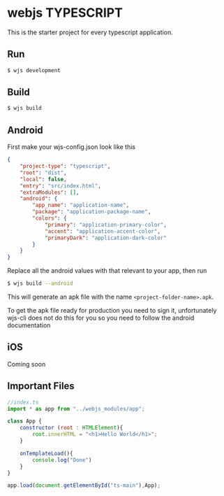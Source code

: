 # webjs TYPESCRIPT

This is the starter project for every typescript application.

## Run

```bash
$ wjs development
```

## Build

```bash
$ wjs build
```

## Android

First make your wjs-config.json look like this

```json
{
	"project-type": "typescript",
	"root": "dist",
	"local": false,
	"entry": "src/index.html",
    "extraModules": [],
    "android": {
		"app_name": "application-name",
		"package": "application-package-name",
		"colors": {
			"primary": "application-primary-color",
			"accent": "application-accent-color",
			"primaryDark": "application-dark-color"
		}
	}
}
```

Replace all the android values with that relevant to your app, then run

```bash
$ wjs build --android
```

This will generate an apk file with the name `<project-folder-name>.apk`.

To get the apk file ready for production you need to sign it, unfortunately wjs-cli does not do this for you so you need to follow the android documentation

## iOS

Coming soon

## Important Files

```js
//index.ts
import * as app from "../webjs_modules/app";

class App {
    constructor (root : HTMLElement){
        root.innerHTML = "<h1>Hello World</h1>";
    }

    onTemplateLoad(){
        console.log("Done")
    }
}

app.load(document.getElementById("ts-main"),App);
```